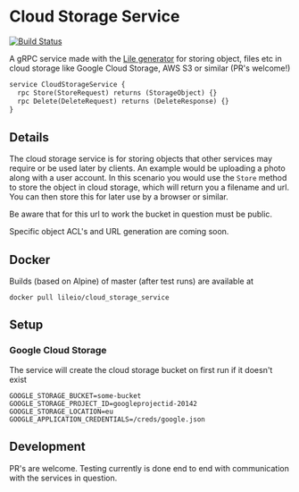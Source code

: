 # Cloud Storage Service
[![Build Status](https://travis-ci.org/lileio/cloud_storage_service.svg?branch=master)](https://travis-ci.org/lileio/cloud_storage_service)

A gRPC service made with the [Lile generator](https://github.com/lileio/lile) for storing object, files etc in cloud storage like Google Cloud Storage, AWS S3 or similar (PR's welcome!)

``` protobuf
service CloudStorageService {
  rpc Store(StoreRequest) returns (StorageObject) {}
  rpc Delete(DeleteRequest) returns (DeleteResponse) {}
}
```

## Details

The cloud storage service is for storing objects that other services may require or be used later by clients. An example would be uploading a photo along with a user account. In this scenario you would use the `Store` method to store the object in cloud storage, which will return you a filename and url. You can then store this for later use by a browser or similar.

Be aware that for this url to work the bucket in question must be public.

Specific object ACL's and URL generation are coming soon.

## Docker

Builds (based on Alpine) of master (after test runs) are available at

```
docker pull lileio/cloud_storage_service
```

## Setup

### Google Cloud Storage

The service will create the cloud storage bucket on first run if it doesn't exist

```
GOOGLE_STORAGE_BUCKET=some-bucket
GOOGLE_STORAGE_PROJECT_ID=googleprojectid-20142
GOOGLE_STORAGE_LOCATION=eu
GOOGLE_APPLICATION_CREDENTIALS=/creds/google.json
```

## Development

PR's are welcome. Testing currently is done end to end with communication with the services in question.
